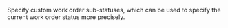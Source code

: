 Specify custom work order sub-statuses, which can be used to specify the current work order status more precisely.